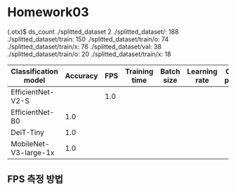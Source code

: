 # Homework03

(.otx)$ ds_count ./splitted_dataset 2
./splitted_dataset/: 188
./splitted_dataset/train: 150
./splitted_dataset/train/o: 74
./splitted_dataset/train/x: 76
./splitted_dataset/val: 38
./splitted_dataset/train/o: 20
./splitted_dataset/train/x: 18

|Classification model|Accuracy|FPS|Training time|Batch size|Learning rate|Other prams|
|----|----|----|----|----|----|----|
|EfficientNet-V2-S| | 1.0  
|EfficientNet-B0| 1.0 
|DeiT-Tiny| 1.0			
|MobileNet-V3-large-1x| 1.0

## FPS 측정 방법
